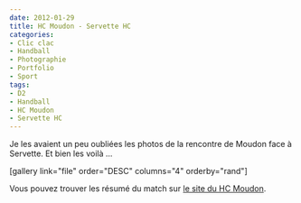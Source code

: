 ```yaml
---
date: 2012-01-29
title: HC Moudon - Servette HC
categories:
- Clic clac
- Handball
- Photographie
- Portfolio
- Sport
tags:
- D2
- Handball
- HC Moudon
- Servette HC
---
```

Je les avaient un peu oubliées les photos de la rencontre de Moudon face à Servette. Et bien les voilà ... <!--more-->

[gallery link="file" order="DESC" columns="4" orderby="rand"]

Vous pouvez trouver les résumé du match sur <a title="Résumé du match sur le site du HC Moudon" href="https://www.moudon-handball.ch/?p=3072">le site du HC Moudon</a>.
